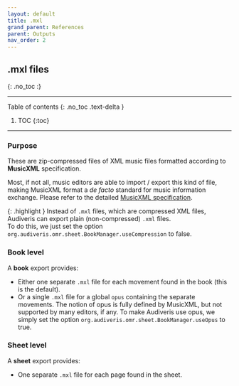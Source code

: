 ```yaml
---
layout: default
title: .mxl
grand_parent: References
parent: Outputs
nav_order: 2
---
```

## .mxl files
{: .no_toc :}

---
Table of contents
{: .no_toc .text-delta }

1. TOC
{:toc}
---

### Purpose
These are zip-compressed files of XML music files formatted according to **MusicXML** specification.

Most, if not all, music editors are able to import / export this kind of file,
making MusicXML format a _de facto_ standard for music information exchange.
Please refer to the detailed
[MusicXML specification](http://usermanuals.musicxml.com/MusicXML/MusicXML.htm).

{: .highlight }
Instead of `.mxl` files, which are compressed XML files, Audiveris can export plain
(non-compressed) `.xml` files.  
To do this, we just set the option `org.audiveris.omr.sheet.BookManager.useCompression`
to false.

### Book level
A **book** export provides:
* Either one separate `.mxl` file for each movement found in the book (this is the default).
* Or a single `.mxl` file for a global `opus` containing the separate movements.
  The notion of opus is fully defined by MusicXML, but not supported by many editors, if any.
  To make Audiveris use opus, we simply set the option `org.audiveris.omr.sheet.BookManager.useOpus`
  to true.

### Sheet level
A **sheet** export provides:
* One separate `.mxl` file for each page found in the sheet.

